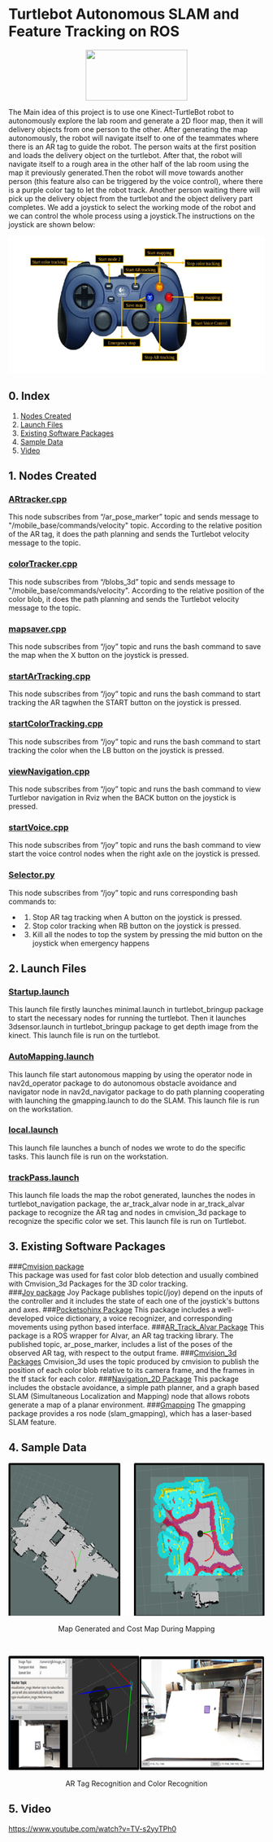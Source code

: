 # Turtlebot Autonomous SLAM and Feature Tracking on ROS
<p align="center">
<img src="https://insights.ubuntu.com/wp-content/uploads/e203/ROS.png"   width="200px" height="100px" align="center"/>
</p>
The Main idea of this project is to use one Kinect-TurtleBot robot to autonomously explore the lab room and generate a 2D floor map, then it will delivery objects from one person to the other. After generating the map autonomously, the robot will navigate itself to one of the teammates where there is an AR tag to guide the robot. The person waits at the first position and loads the delivery object on the turtlebot. After that, the robot will navigate itself to a rough area in the other half of the lab room using the map it previously generated.Then the robot will move towards another person (this feature also can be triggered by the voice control), where there is a purple color tag to let the robot track. Another person waiting there will pick up the delivery object from the turtlebot and the object delivery part completes. We add a joystick to select the working mode of the robot and we can control the whole process using a joystick.The instructions on the joystick are shown below: 
<p align="center">
<img src="https://github.com/lb5160482/Turtlebot-Autonomous-SLAM-and-Feature-Tracking-on-ROS/blob/master/imgs/joystick.png" width="530px" height="270px"/>
</p>

## 0. Index

1. [Nodes Created](#1-nodes-created)
2. [Launch Files](#2-launch-files)
3. [Existing Software Packages](#3-existing-software-packages)
4. [Sample Data](#4-sample-data)
5. [Video](https://www.youtube.com/watch?v=TV-s2yyTPh0 )

## 1. Nodes Created

### [ARtracker.cpp](https://github.com/lb5160482/Turtlebot-Autonomous-SLAM-and-Feature-Tracking-on-ROS/blob/master/turtlebot_project/src/ARtracker.cpp)
This node subscribes from “/ar_pose_marker” topic and sends message to "/mobile_base/commands/velocity" topic. According to the relative position of the AR tag, it does the path planning and sends the Turtlebot velocity message to the topic.   
### [colorTracker.cpp](https://github.com/lb5160482/Turtlebot-Autonomous-SLAM-and-Feature-Tracking-on-ROS/blob/master/turtlebot_project/src/colorTracker.cpp)
This node subscribes from “/blobs_3d” topic and sends message to "/mobile_base/commands/velocity". According to the relative position of the color blob, it does the path planning and sends the Turtlebot velocity message to the topic.  
### [mapsaver.cpp](https://github.com/lb5160482/Turtlebot-Autonomous-SLAM-and-Feature-Tracking-on-ROS/blob/master/turtlebot_project/src/mapsaver.cpp)  
This node subscribes from “/joy” topic and runs the bash command to save the map when the X button on the joystick is pressed.  
### [startArTracking.cpp](https://github.com/lb5160482/Turtlebot-Autonomous-SLAM-and-Feature-Tracking-on-ROS/blob/master/turtlebot_project/src/startArTracking.cpp)
This node subscribes from “/joy” topic and runs the bash command to start tracking the AR tagwhen the START button on the joystick is pressed.  
### [startColorTracking.cpp](https://github.com/lb5160482/Turtlebot-Autonomous-SLAM-and-Feature-Tracking-on-ROS/blob/master/turtlebot_project/src/startColorTracking.cpp)
This node subscribes from “/joy” topic and runs the bash command to start tracking the color when the LB button on the joystick is pressed.
### [viewNavigation.cpp](https://github.com/lb5160482/Turtlebot-Autonomous-SLAM-and-Feature-Tracking-on-ROS/blob/master/turtlebot_project/src/viewNavigation.cpp)
This node subscribes from “/joy” topic and runs the bash command to view Turtlebor navigation in Rviz when the BACK button on the joystick is pressed.  
### [startVoice.cpp](https://github.com/lb5160482/Turtlebot-Autonomous-SLAM-and-Feature-Tracking-on-ROS/blob/master/turtlebot_project/src/startVoice.cpp)
This node subscribes from “/joy” topic and runs the bash command to view start the voice control nodes when the right axle on the joystick is pressed.  
### [Selector.py](https://github.com/lb5160482/Turtlebot-Autonomous-SLAM-and-Feature-Tracking-on-ROS/blob/master/turtlebot_project/src/selector.py)
This node subscribes from “/joy” topic and runs corresponding bash commands to: 
* 1. Stop AR tag tracking when A button on the joystick is pressed.  
* 2. Stop color tracking when RB button on the joystick is pressed. 
* 3. Kill all the nodes to top the system by pressing the mid button on the joystick when emergency happens  

## 2. Launch Files

### [Startup.launch](https://github.com/lb5160482/Turtlebot-Autonomous-SLAM-and-Feature-Tracking-on-ROS/blob/master/turtlebot_project/launch/startup.launch)
This launch file firstly launches minimal.launch in turtlebot_bringup package to start the necessary nodes for running the turtlebot. Then it launches 3dsensor.launch in turtlebot_bringup package to get depth image from the kinect. This launch file is run on the turtlebot.
### [AutoMapping.launch](https://github.com/lb5160482/Turtlebot-Autonomous-SLAM-and-Feature-Tracking-on-ROS/blob/master/turtlebot_project/launch/AutoMapping.launch)
This launch file start autonomous mapping by using the operator node in nav2d_operator package to do autonomous obstacle avoidance and navigator node in nav2d_navigator package to do path planning cooperating with launching the gmapping.launch to do the SLAM. This launch file is run on the workstation.  
### [local.launch](https://github.com/lb5160482/Turtlebot-Autonomous-SLAM-and-Feature-Tracking-on-ROS/blob/master/turtlebot_project/launch/local.launch)
This launch file launches a bunch of nodes we wrote to do the specific tasks. This launch file is run on the workstation.  
### [trackPass.launch](https://github.com/lb5160482/Turtlebot-Autonomous-SLAM-and-Feature-Tracking-on-ROS/blob/master/turtlebot_project/launch/trackPass.launch)
This launch file loads the map the robot generated, launches the nodes in turtlebot_navigation package, the ar_track_alvar node in ar_track_alvar package to recognize the AR tag and nodes in cmvision_3d package to recognize the specific color we set. This launch file is run on Turtlebot.

## 3. Existing Software Packages

###[Cmvision package](http://wiki.ros.org/cmvision)  
This package was used for fast color blob detection and usually combined with Cmvision_3d Packages for the 3D color tracking.  
###[Joy package](http://wiki.ros.org/joy)
Joy Package publishes topic(/joy) depend on the inputs of the controller and it includes the state of each one of the joystick's buttons and axes.
###[Pocketsohinx Package](http://wiki.ros.org/pocketsphinx)
This package includes a well-developed voice dictionary, a voice recognizer, and corresponding movements using python based interface.
###[AR_Track_Alvar Package](http://wiki.ros.org/ar_track_alvar)
This package is a ROS wrapper for Alvar, an AR tag tracking library. The published topic, ar_pose_marker, includes a list of the poses of the observed AR tag, with respect to the output frame.
###[Cmvision_3d Packages](http://wiki.ros.org/cmvision_3d)
Cmvision_3d uses the topic produced by cmvision to publish the position of each color blob relative to its camera frame, and the frames in the tf stack for each color.
###[Navigation_2D Package](http://wiki.ros.org/nav2d)
This package includes the obstacle avoidance, a simple path planner, and a graph based SLAM (Simultaneous Localization and Mapping) node that allows robots generate a map of a planar environment.
###[Gmapping](http://wiki.ros.org/gmapping)
The gmapping package provides a ros node (slam_gmapping), which has a laser-based SLAM feature.

## 4. Sample Data
<p align="center">
  <td><img src="https://github.com/lb5160482/Turtlebot-Autonomous-SLAM-and-Feature-Tracking-on-ROS/blob/master/imgs/map.png" width="550px" height="300px"/></td>
</p>
<p align="center">Map Generated and Cost Map During Mapping</p>
<br>
<p align="center">
  <td><img src="https://github.com/lb5160482/Turtlebot-Autonomous-SLAM-and-Feature-Tracking-on-ROS/blob/master/imgs/tag%26color.png" width="550px" height="225px"/></td>
</p>
<p align="center">AR Tag Recognition and Color Recognition</p>

## 5. Video
https://www.youtube.com/watch?v=TV-s2yyTPh0
